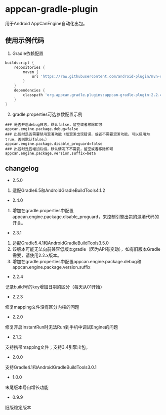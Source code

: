 # appcan-gradle-plugin

用于Android AppCanEngine自动化出包。

## 使用示例代码

1. Gradle依赖配置

```groovy
buildscript {
    repositories {
        maven {
            url 'https://raw.githubusercontent.com/android-plugin/mvn-repo/master/'
        }
    }
    dependencies {
        classpath 'org.appcan.gradle.plugins:appcan-gradle-plugin:2.2.4'
    }
}
```

2. gradle.properties可选参数配置示例

```properties
### 是否开启debug日志，默认false，留空或者移除即可
appcan.engine.package.debug=false
### 出包时是否需要禁用混淆功能（如混淆出现错误，或者不需要混淆功能，可以启用为true，否则默认false。）
appcan.engine.package.disable_proguard=false
### 出包时是否增加后缀，默认情况下不需要，留空或者移除即可
appcan.engine.package.version.suffix=beta
```

## changelog

- 2.5.0

1. 适配Gradle6.5和AndroidGradleBuildTools4.1.2

- 2.4.0

1. 增加在gradle.properties中配置appcan.engine.package.disable_proguard，来控制引擎出包的混淆代码的开关。


- 2.3.1

1. 适配Gradle5.4.1和AndroidGradleBuildTools3.5.0
2. 该版本可能无法向前兼容低版本gradle（因为API有变动），如有旧版本Gradle需要，请使用2.2.x版本。
3. 增加在gradle.properties中配置appcan.engine.package.debug和appcan.engine.package.version.suffix

- 2.2.4 

记录build号的key增加日期的区分（每天从01开始）

- 2.2.3 

修复mapping文件没有区分内核的问题

- 2.2.0 

修复开启InstantRun时无法Run到手机中调试Engine的问题

- 2.1.2 

支持携带mapping文件；支持3.4引擎出包。

- 2.0.0 

支持Gradle4.1和AndroidGradleBuildTools3.0.1

- 1.0.0 

末尾版本号自增长功能

- 0.9.9 

旧版稳定版本

